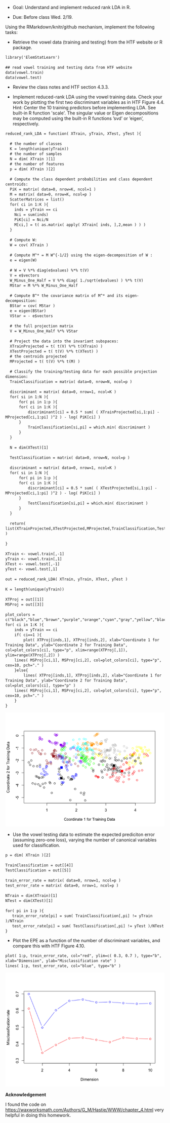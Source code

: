 -   Goal: Understand and implement reduced rank LDA in R.

-   Due: Before class Wed. 2/19.

Using the RMarkdown/knitr/github mechanism, implement the following
tasks:

-   Retrieve the vowel data (training and testing) from the HTF website
    or R package.

<!-- -->

    library('ElemStatLearn')

    ## read vowel training and testing data from HTF website
    data(vowel.train)
    data(vowel.test)

-   Review the class notes and HTF section 4.3.3.

-   Implement reduced-rank LDA using the vowel training data. Check your
    work by plotting the first two discriminant variables as in HTF
    Figure 4.4.  
    Hint: Center the 10 training predictors before implementing LDA. See
    built-in R function 'scale'. The singular value or Eigen
    decompositions may be computed using the built-in R functions ’svd’
    or ’eigen’, respectively.

<!-- -->

    reduced_rank_LDA = function( XTrain, yTrain, XTest, yTest ){
      
      # the number of classes 
      K = length(unique(yTrain)) 
      # the number of samples
      N = dim( XTrain )[1] 
      # the number of features
      p = dim( XTrain )[2] 
      
      # Compute the class dependent probabilities and class dependent centroids: 
      PiK = matrix( data=0, nrow=K, ncol=1 )
      M = matrix( data=0, nrow=K, ncol=p )
      ScatterMatrices = list()
      for( ci in 1:K ){
        inds = yTrain == ci
        Nci = sum(inds)
        PiK[ci] = Nci/N
        M[ci,] = t( as.matrix( apply( XTrain[ inds, ],2,mean ) ) )
      }

      # Compute W:
      W = cov( XTrain ) 

      # Compute M^* = M W^{-1/2} using the eigen-decomposition of W :
      e = eigen(W)
      
      # W = V %*% diag(e$values) %*% t(V)
      V = e$vectors 
      W_Minus_One_Half = V %*% diag( 1./sqrt(e$values) ) %*% t(V) 
      MStar = M %*% W_Minus_One_Half 

      # Compute B^* the covariance matrix of M^* and its eigen-decomposition:
      BStar = cov( MStar )
      e = eigen(BStar)
      VStar = - e$vectors 

      # the full projection matrix
      V = W_Minus_One_Half %*% VStar 
      
      # Project the data into the invariant subspaces:
      XTrainProjected = t( t(V) %*% t(XTrain) )
      XTestProjected = t( t(V) %*% t(XTest) )
      # the centroids projected
      MProjected = t( t(V) %*% t(M) ) 

      # Classify the training/testing data for each possible projection dimension:
      TrainClassification = matrix( data=0, nrow=N, ncol=p ) 

      discriminant = matrix( data=0, nrow=1, ncol=K )
      for( si in 1:N ){ 
          for( pi in 1:p ){ 
          for( ci in 1:K ){ 
              discriminant[ci] = 0.5 * sum( ( XTrainProjected[si,1:pi] - MProjected[ci,1:pi] )^2 ) - log( PiK[ci] )
          }
              TrainClassification[si,pi] = which.min( discriminant )
          }
      } 

      N = dim(XTest)[1]
      
      TestClassification = matrix( data=0, nrow=N, ncol=p ) 

      discriminant = matrix( data=0, nrow=1, ncol=K )
      for( si in 1:N ){ 
          for( pi in 1:p ){ 
          for( ci in 1:K ){ 
              discriminant[ci] = 0.5 * sum( ( XTestProjected[si,1:pi] - MProjected[ci,1:pi] )^2 ) - log( PiK[ci] )
          }
              TestClassification[si,pi] = which.min( discriminant )
          }
      } 
      
      return( list(XTrainProjected,XTestProjected,MProjected,TrainClassification,TestClassification) )

    }

    XTrain <- vowel.train[,-1]
    yTrain <- vowel.train[,1]
    XTest <- vowel.test[,-1]
    yTest <- vowel.test[,1]

    out = reduced_rank_LDA( XTrain, yTrain, XTest, yTest )

    K = length(unique(yTrain)) 

    XTProj = out[[1]]
    MSProj = out[[3]]

    plot_colors = c("black","blue","brown","purple","orange","cyan","gray","yellow","black","red","green")
    for( ci in 1:K ){
        inds = yTrain == ci
        if( ci==1 ){
            plot( XTProj[inds,1], XTProj[inds,2], xlab="Coordinate 1 for Training Data", ylab="Coordinate 2 for Training Data", col=plot_colors[ci], type="p", xlim=range(XTProj[,1]), ylim=range(XTProj[,2]) )       
        lines( MSProj[ci,1], MSProj[ci,2], col=plot_colors[ci], type="p", cex=10, pch="." )
        }else{
            lines( XTProj[inds,1], XTProj[inds,2], xlab="Coordinate 1 for Training Data", ylab="Coordinate 2 for Training Data", col=plot_colors[ci], type="p" )
        lines( MSProj[ci,1], MSProj[ci,2], col=plot_colors[ci], type="p", cex=10, pch="." )    
        }
    }

![](Homework3_files/figure-markdown_strict/recreate%20the%20plot%204.4-1.png)

-   Use the vowel testing data to estimate the expected prediciton error
    (assuming zero-one loss), varying the number of canonical variables
    used for classification.

<!-- -->

    p = dim( XTrain )[2] 

    TrainClassification = out[[4]]
    TestClassification = out[[5]]

    train_error_rate = matrix( data=0, nrow=1, ncol=p )
    test_error_rate = matrix( data=0, nrow=1, ncol=p )

    NTrain = dim(XTrain)[1]
    NTest = dim(XTest)[1]

    for( pi in 1:p ){
       train_error_rate[pi] = sum( TrainClassification[,pi] != yTrain )/NTrain
       test_error_rate[pi] = sum( TestClassification[,pi] != yTest )/NTest
    }

-   Plot the EPE as a function of the number of discriminant variables,
    and compare this with HTF Figure 4.10.

<!-- -->

    plot( 1:p, train_error_rate, col="red", ylim=c( 0.3, 0.7 ), type="b", xlab="Dimension", ylab="Misclassification rate" ) 
    lines( 1:p, test_error_rate, col="blue", type="b" )

![](Homework3_files/figure-markdown_strict/recreate%20figure%204.10-1.png)

**Acknowledgement**

I found the code on
<https://waxworksmath.com/Authors/G_M/Hastie/WWW/chapter_4.html> very
helpful in doing this homework.
